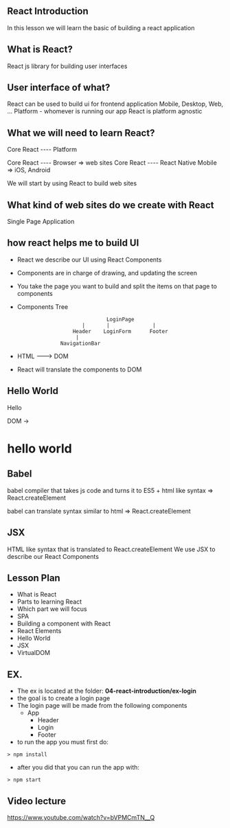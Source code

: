 ## React Introduction

In this lesson we will learn the basic of building a react application

## What is React?

React js library for building user interfaces

## User interface of what?

React can be used to build ui for frontend application
Mobile, Desktop, Web, ...
Platform - whomever is running our app
React is platform agnostic

## What we will need to learn React?

Core React ---- Platform

Core React ---- Browser => web sites
Core React ---- React Native Mobile => iOS, Android

We will start by using React to build web sites

## What kind of web sites do we create with React

Single Page Application

## how react helps me to build UI

- React we describe our UI using React Components
- Components are in charge of drawing, and updating the screen
- You take the page you want to build and split the items on that page to components
- Components Tree


                                   LoginPage
                           |       |              |
                        Header    LoginForm      Footer
                         |
                    NavigationBar
- HTML ---> DOM 
- React will translate the components to DOM


## Hello World

Hello

DOM -> <h1>hello world</h1>


## Babel

babel compiler that takes js code and turns it to ES5 + html like syntax => React.createElement

babel can translate syntax similar to html => React.createElement

## JSX

HTML like syntax that is translated to React.createElement
We use JSX to describe our React Components






## Lesson Plan

- What is React
- Parts to learning React
- Which part we will focus
- SPA
- Building a component with React
- React Elements
- Hello World
- JSX
- VirtualDOM

## EX.

- The ex is located at the folder: **04-react-introduction/ex-login**
- the goal is to create a login page
- The login page will be made from the following components
  - App
    - Header
    - Login
    - Footer
- to run the app you must first do:

```
> npm install
```

- after you did that you can run the app with:

```
> npm start
```

## Video lecture

https://www.youtube.com/watch?v=bVPMCmTN__Q